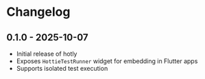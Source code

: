 # Changelog

## 0.1.0 - 2025-10-07
- Initial release of hotly
- Exposes `HottieTestRunner` widget for embedding in Flutter apps
- Supports isolated test execution
